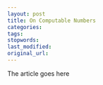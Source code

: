 ```yaml
---
layout: post
title: On Computable Numbers
categories:
tags:
stopwords:
last_modified:
original_url: 
---
```


The article goes here

